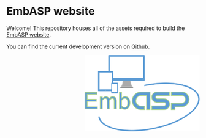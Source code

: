 # EmbASP website

Welcome! This repository houses all of the assets required to build the [EmbASP website](https://www.mat.unical.it/calimeri/projects/embasp/). 

You can find the current development version on [Github](https://github.com/DeMaCS-UNICAL/EmbASP).

<div> <img src="./EmbASP_Logo.png" width="300" height="200" align="right"> </div>
